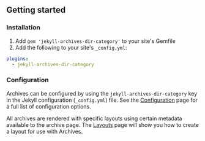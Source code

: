## Getting started

### Installation

1. Add `gem 'jekyll-archives-dir-category'` to your site's Gemfile
2. Add the following to your site's `_config.yml`:

```yml
plugins:
  - jekyll-archives-dir-category
```

### Configuration

Archives can be configured by using the `jekyll-archives-dir-category` key in the Jekyll configuration (`_config.yml`) file. See the [Configuration](configuration.md) page for a full list of configuration options.

All archives are rendered with specific layouts using certain metadata available to the archive page. The [Layouts](layouts.md) page will show you how to create a layout for use with Archives.
